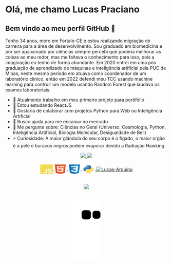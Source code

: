 # Olá, me chamo Lucas Praciano
## Bem vindo ao meu perfil GitHub 👋

Tenho 34 anos, moro em Fortale-CE e estou realizando migração de carreira para a área de desenvolvimento. Sou graduado em biomedicina e por ser apaixonado por ciências sempre percebi que poderia melhorar as coisas ao meu redor, mas me faltava o conhecimento para isso, pois a imaginação eu tenho de forma abundante. Em 2020 entrei em uma pós graduação de aprendizado de máquinas e inteligência artificial pela PUC de Minas, neste mesmo período em atuava como coordenador de um laboratório clínico, então em 2022 defendi meu TCC usando machine learning para contruir um modelo usando Random Forest que laudava os exames laboratoriais.
 

- 🔭 Atualmento trabalho em meu primeiro projeto para portifólio
- 🌱 Estou estudando ReactJS
- 👯 Gostaria de colaborar com projetos Python para Web ou Inteligência Artificial
- 🤔 Busco ajuda para me encaixar no mercado
- 💬 Me pergunte sobre: Ciências no Geral (Universo, Cosmologia, Python, Inteligência Artificial, Biologia Molecular, Desigualdade de Bell)
- ⚡ Curiosidade: A maior glândula do seu corpo é o fígado, o maior orgão é a pele e buracos negros podem evaporar devido a Radiação Hawking
 

<div align="center">
  <a href="https://github.com/lspraciano">
  <img height="180em" src="https://github-readme-stats.vercel.app/api?username=lspraciano&show_icons=true&theme=dracula&include_all_commits=true&count_private=true"/>
  <img height="180em" src="https://github-readme-stats.vercel.app/api/top-langs/?username=lspraciano&layout=compact&langs_count=7&theme=dracula"/>
</div>

<div  align="center">   
<div style="display: inline_block"><br>
  <img align="center" alt="Lucas-Js" height="30" width="40" src="https://raw.githubusercontent.com/devicons/devicon/master/icons/javascript/javascript-plain.svg">
  <img align="center" alt="Lucas-HTML" height="30" width="40" src="https://raw.githubusercontent.com/devicons/devicon/master/icons/html5/html5-original.svg">
  <img align="center" alt="Lucas-CSS" height="30" width="40" src="https://raw.githubusercontent.com/devicons/devicon/master/icons/css3/css3-original.svg">
  <img align="center" alt="Lucas-Python" height="30" width="40" src="https://raw.githubusercontent.com/devicons/devicon/master/icons/python/python-original.svg">
  <img align="center" alt="Lucas-Arduino" height="30" width="40" src="https://cdn.jsdelivr.net/gh/devicons/devicon/icons/arduino/arduino-original.svg">    
  
</div>
  
  <br> <a href="https://www.linkedin.com/in/lucas-praciano-420552210" target="_blank"><img src="https://img.shields.io/badge/-LinkedIn-%230077B5?style=for-the-badge&logo=linkedin&logoColor=white" target="_blank"></a>  
  
  ##
  
  ![Snake animation](https://github.com/lspraciano/lspraciano/blob/output/github-contribution-grid-snake.svg)
  
</div>  



